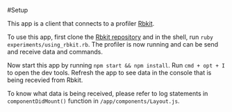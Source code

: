 #Setup

This app is a client that connects to a profiler [Rbkit](https://github.com/code-mancers/rbkit).

To use this app, first clone the [Rbkit repository](https://github.com/code-mancers/rbkit) and in the shell, run `ruby experiments/using_rbkit.rb`. The profiler is now running and can be send and receive data and commands.

Now start this app by running `npm start && npm install`. Run `cmd + opt + I` to open the dev tools. Refresh the app to see data in the console that is being recevied from Rbkit.

To know what data is being received, please refer to log statements in `componentDidMount()` function in `/app/components/Layout.js`.
